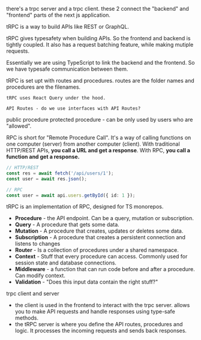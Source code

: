 
there's a trpc server and a trpc client. these 2 connect the "backend" and "frontend" parts of the next js application.



tRPC is a way to build APIs like REST or GraphQL.

tRPC gives typesafety when building APIs. So the frontend and backend is tightly coupled. It also has a request batching feature, while making mutiple requests.

Essentially we are using TypeScript to link the backend and the frontend. So we have typesafe communication between them.

tRPC is set upt with routes and procedures.
routes are the folder names and procedures are the filenames.

```
tRPC uses React Query under the hood.
```

```
API Routes - do we use interfaces with API Routes?
```

public procedure
protected procedure - can be only used by users who are "allowed".



RPC is short for "Remote Procedure Call". It's a way of calling functions on one computer (server) from another computer (client). With traditional HTTP/REST APIs, **you call a URL and get a response**. With RPC, **you call a function and get a response.**

```ts
// HTTP/REST
const res = await fetch('/api/users/1');
const user = await res.json();

// RPC
const user = await api.users.getById({ id: 1 });
```


tRPC is an implementation of RPC, designed for TS monorepos. 

- **Procedure** - the API endpoint. Can be a query, mutation or subscription.
- **Query** - A procedure that gets some data.
- **Mutation** - A procedure that creates, updates or deletes some data.
- **Subscription** - A procedure that creates a persistent connection and listens to changes 
- **Router** - Is a collection of procedures under a shared namespace.
- **Context** - Stuff that every procedure can access. Commonly used for session state and database connections.
- **Middleware** - a function that can run code before and after a procedure. Can modify context.
- **Validation** - "Does this input data contain the right stuff?"


trpc client and server
- the client is used in the frontend to interact with the trpc server. allows you to make API requests and handle responses using type-safe methods.
- the tRPC server is where you define the API routes, procedures and logic. It processes the incoming requests and sends back responses.


